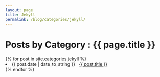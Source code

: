 ```yaml
---
layout: page
title: Jekyll
permalink: /blog/categories/jekyll/
---
```


<h1> Posts by Category : {{ page.title }} </h1>

<div class="card">
{% for post in site.categories.jekyll %}
 <li class="category-posts"><span>{{ post.date | date_to_string }}</span> &nbsp; <a href="{{ post.url }}">{{ post.title }}</a></li>
{% endfor %}
</div>